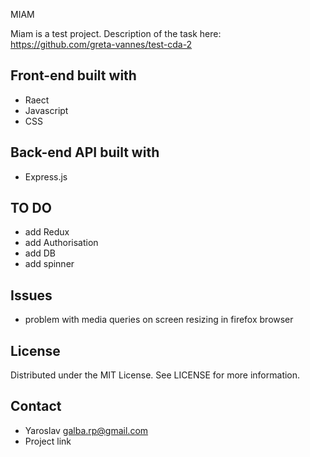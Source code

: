 MIAM

Miam is a test project.
Description of the task here: https://github.com/greta-vannes/test-cda-2

## Front-end built with

- Raect
- Javascript
- CSS

## Back-end API built with

- Express.js

## TO DO

- add Redux
- add Authorisation
- add DB
- add spinner

## Issues

- problem with media queries on screen resizing in firefox browser

## License

Distributed under the MIT License. See LICENSE for more information.

## Contact

- Yaroslav <galba.rp@gmail.com>
- Project link
